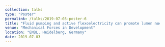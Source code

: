 ```yaml
---
collection: talks
type: "Poster"
permalink: /talks/2019-07-03-poster-6
title: "Fluid pumping and active flexoelectricity can promote lumen nucleation in cell assemblies"
venue: "Mechanical Forces in Development"
location: "EMBL, Heidelberg, Germany"
date: 2019-07-03
---
```

